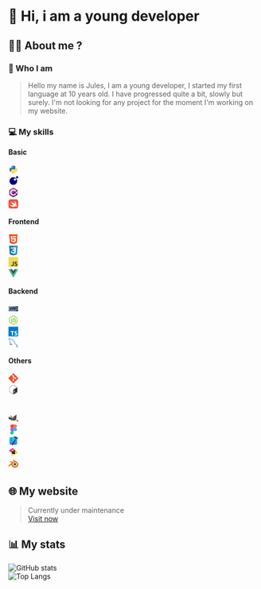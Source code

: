 # 👋 Hi, i am a young developer


## 🙋‍♂️ About me ?

### 👀 Who I am
> Hello my name is Jules, I am a young developer, I started my first language at 10 years old. I have progressed quite a bit, slowly but surely.
I'm not looking for any project for the moment I'm working on my website.

### 💻 My skills

<b>Basic</b>
<br>
<code>
<img height="20" src="https://github.com/devicons/devicon/blob/master/icons/python/python-original.svg">
<img height="20" src="https://github.com/devicons/devicon/blob/master/icons/lua/lua-original.svg">
<img height="20" src="https://github.com/devicons/devicon/blob/master/icons/csharp/csharp-original.svg">
<img height="20" src="https://github.com/devicons/devicon/blob/master/icons/swift/swift-original.svg">
</code>

<b>Frontend</b>
<br>
<code>
<img height="20" src="https://github.com/devicons/devicon/blob/master/icons/html5/html5-original.svg">
<img height="20" src="https://github.com/devicons/devicon/blob/master/icons/css3/css3-original.svg">
<img height="20" src="https://github.com/devicons/devicon/blob/master/icons/javascript/javascript-original.svg">
<img height="20" src="https://github.com/devicons/devicon/blob/master/icons/vuejs/vuejs-original.svg">
</code>

<b>Backend</b>
<br>
<code>
<img height="20" src="https://github.com/devicons/devicon/blob/master/icons/php/php-original.svg">
<img height="20" src="https://github.com/devicons/devicon/blob/master/icons/nodejs/nodejs-original.svg">
<img height="20" src="https://github.com/devicons/devicon/blob/master/icons/typescript/typescript-original.svg">
<img height="20" src="https://github.com/devicons/devicon/blob/master/icons/mysql/mysql-original.svg">
</code>

<b>Others</b>
<br>
<code>
<img height="20" src="https://github.com/devicons/devicon/blob/master/icons/git/git-original.svg">
<img height="20" src="https://github.com/devicons/devicon/blob/master/icons/bash/bash-original.svg">
</code>
<br>
<code>
<img height="20" src="https://github.com/devicons/devicon/blob/master/icons/gimp/gimp-original.svg">
<img height="20" src="https://github.com/devicons/devicon/blob/master/icons/figma/figma-original.svg">
<img height="20" src="https://github.com/devicons/devicon/blob/master/icons/xcode/xcode-original.svg">
<img height="20" src="https://github.com/devicons/devicon/blob/master/icons/jetbrains/jetbrains-original.svg">
<img height="20" src="https://github.com/devicons/devicon/blob/master/icons/blender/blender-original.svg">
</code>


## 🌐 My website
> Currently under maintenance
> <br>
> <a href=https://oural.tech>Visit now</a>


## 📊 My stats

![GitHub stats](https://github-readme-stats.vercel.app/api?username=Oural1206&show_icons=true&count_private=true&hide=stars,contribs&theme=github_dark)
<br>
![Top Langs](https://github-readme-stats.vercel.app/api/top-langs/?username=Oural1206&layout=compact&theme=github_dark)
